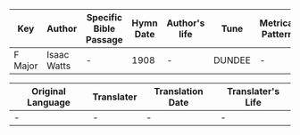 Key | Author   | Specific Bible Passage     |Hymn Date |Author's life |Tune |Metrical Pattern   |Composer/Source
-- | --------- | ---------------------------|----------|--------------|-----|-------------------|-------------  
F Major |Isaac Watts |- |1908 |- |DUNDEE |- |-

Original Language | Translater | Translation Date   | Translater's Life  
----------------- | --------- | --------------------|-------------     
\- |- |- |-
